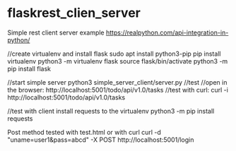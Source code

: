 # flaskrest_clien_server
Simple rest client server example
https://realpython.com/api-integration-in-python/

//create virtualenv and install flask
sudo apt install python3-pip
pip install virtualenv
python3 -m virtualenv flask
source flask/bin/activate
python3 -m pip install flask


//start simple server
python3 simple_server_client/server.py
//test
//open in the browser: http://localhost:5001/todo/api/v1.0/tasks
//test with curl: curl -i http://localhost:5001/todo/api/v1.0/tasks


//test with client
install requests to the virtualenv
python3 -m pip install requests

Post method tested with test.html or with curl
curl -d "uname=user1&pass=abcd" -X POST http://localhost:5001/login